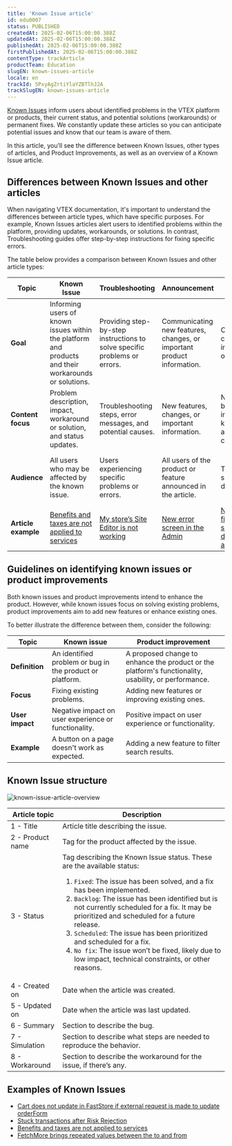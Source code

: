 ```yaml
---
title: 'Known Issue article'
id: edu0007
status: PUBLISHED
createdAt: 2025-02-06T15:00:00.388Z
updatedAt: 2025-02-06T15:00:00.388Z
publishedAt: 2025-02-06T15:00:00.388Z
firstPublishedAt: 2025-02-06T15:00:00.388Z
contentType: trackArticle
productTeam: Education
slugEN: known-issues-article
locale: en
trackId: 5PxyAgZrtiYlaYZBTlhJ2A
trackSlugEN: known-issues-article
---
```


[Known Issues](https://help.vtex.com/known-issues) inform users about identified problems in the VTEX platform or products, their current status, and potential solutions (workarounds) or permanent fixes. We constantly update these articles so you can anticipate potential issues and know that our team is aware of them.

In this article, you’ll see the difference between Known Issues, other types of articles, and Product Improvements, as well as an overview of a Known Issue article.

## Differences between Known Issues and other articles

When navigating VTEX documentation, it's important to understand the differences between article types, which have specific purposes. For example, Known Issues articles alert users to identified problems within the platform, providing updates, workarounds, or solutions. In contrast, Troubleshooting guides offer step-by-step instructions for fixing specific errors.

The table below provides a comparison between Known Issues and other article types:

| **Topic** | **Known Issue** | **Troubleshooting** | **Announcement** | **Release note** | **Tutorial** | **How-to guide** | **API reference** |
| --------- | --------------- | ------------------- | ---------------- | ---------------- | ------------ | ---------------- | ----------------- |
| **Goal** | Informing users of known issues within the platform and products and their workarounds or solutions. | Providing step-by-step instructions to solve specific problems or errors. | Communicating new features, changes, or important product information. | Communicating changes, improvements, or bug fixes. | Teaching users how to perform specific tasks or use a particular tool or feature. | Providing step-by-step instructions on how to accomplish a specific task. | Providing detailed documentation on APIs, including their usage, parameters, and return values. |
| **Content focus** | Problem description, impact, workaround or solution, and status updates. | Troubleshooting steps, error messages, and potential causes. | New features, changes, or important information. | New features, bug fixes, improvements, known issues, and breaking changes. | Concepts, step-by-step instructions, and examples. | Specific tasks and procedures. | API definitions, usage examples, and best practices. |
| **Audience** | All users who may be affected by the known issue. | Users experiencing specific problems or errors. | All users of the product or feature announced in the article. | Technical users such as developers. | Users who want to learn how to use a specific tool or feature. | Users who need to perform a specific task. | Developers who are integrating with the API. |
| **Article example** | [Benefits and taxes are not applied to services](https://help.vtex.com/known-issues/benefits-and-taxes-are-not-applied-to-services--4u12zyfc387daNQamFohA2) | [My store’s Site Editor is not working](https://help.vtex.com/tutorial/my-stores-site-editor-is-not-working--3A6Ois91zEZ8zpKJp1wsP2) | [New error screen in the Admin](https://help.vtex.com/announcements/new-error-screen-in-the-admin--5EJK3khivMrd8SdHTCBhIw) | [New password field for sending secure data in the anti-fraud flow](https://developers.vtex.com/updates/release-notes/2024-11-04-new-password-field-for-sending-secure-data-in-the-anti-fraud-flow) | [Creating synonyms](https://help.vtex.com/tutorial/creating-synonyms--5IfjhvjxNAvJGEWNn0AhOA) | [Starting a new FastStore project](https://developers.vtex.com/docs/guides/faststore/1-onboarding-starting-the-project) | [Catalog API](https://developers.vtex.com/docs/api-reference/catalog-api) |

## Guidelines on identifying known issues or product improvements

Both known issues and product improvements intend to enhance the product. However, while known issues focus on solving existing problems, product improvements aim to add new features or enhance existing ones.

To better illustrate the difference between them, consider the following:

| **Topic** | **Known issue** | **Product improvement** |
| --------- | --------------- | ----------------------- |
| **Definition** | An identified problem or bug in the product or platform. | A proposed change to enhance the product or the platform's functionality, usability, or performance. |
| **Focus** | Fixing existing problems. | Adding new features or improving existing ones. |
| **User impact** | Negative impact on user experience or functionality. | Positive impact on user experience or functionality. |
| **Example** | A button on a page doesn't work as expected. | Adding a new feature to filter search results. |

## Known Issue structure

![known-issue-article-overview](https://vtexhelp.vtexassets.com/assets/docs/src/known-issue-article-overview___e5746db32fe1bc696a82b4e1f4fff087.png)

| **Article topic** | **Description** |
| ----------------- | --------------- |
| 1 - Title | Article title describing the issue. |
| 2 - Product name | Tag for the product affected by the issue. |
| 3 - Status | Tag describing the Known Issue status. These are the available status: <ol><li>`Fixed`: The issue has been solved, and a fix has been implemented.</li><li>`Backlog`: The issue has been identified but is not currently scheduled for a fix. It may be prioritized and scheduled for a future release.</li><li>`Scheduled`: The issue has been prioritized and scheduled for a fix.</li><li>`No fix`: The issue won’t be fixed, likely due to low impact, technical constraints, or other reasons.</li></ol> |
| 4 - Created on | Date when the article was created. |
| 5 - Updated on | Date when the article was last updated. |
| 6 - Summary | Section to describe the bug. |
| 7 - Simulation | Section to describe what steps are needed to reproduce the behavior. |
| 8 - Workaround | Section to describe the workaround for the issue, if there’s any. |

## Examples of Known Issues

- [Cart does not update in FastStore if external request is made to update orderForm](https://help.vtex.com/known-issues/cart-does-not-update-in-faststore-if-external-request-is-made-to-update-orderform--7ef1GxxapbH2XKKf7HBuAM)
- [Stuck transactions after Risk Rejection](https://help.vtex.com/known-issues/stuck-transactions-after-risk-rejection--4LKwXp4P9IEkUh02vNZKiA)
- [Benefits and taxes are not applied to services](https://help.vtex.com/known-issues/benefits-and-taxes-are-not-applied-to-services--4u12zyfc387daNQamFohA2)
- [FetchMore brings repeated values between the to and from](https://help.vtex.com/known-issues/fetchmore-bringing-repeated-values-between-the-to-and-from--1Vx0YekKCDaf8t6hocU1iv)